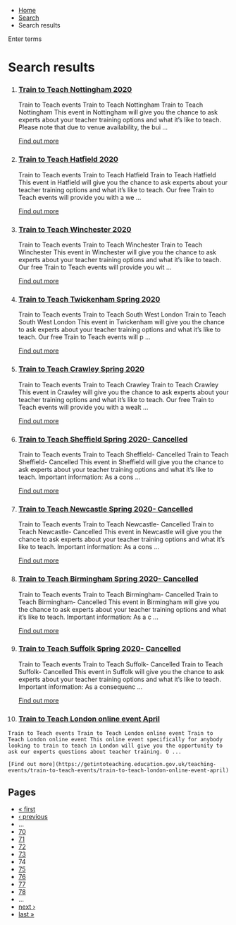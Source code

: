 *   [Home](/)
*   [Search](/search)
*   Search results

Enter terms 

Search results
==============

1.  ### [Train to Teach Nottingham 2020](https://getintoteaching.education.gov.uk/teaching-events/train-to-teach-events/train-to-teach-nottingham-2020)
    
    Train to Teach events Train to Teach Nottingham Train to Teach Nottingham This event in Nottingham will give you the chance to ask experts about your teacher training options and what it’s like to teach. Please note that due to venue availability, the bui ...
    
    [Find out more](https://getintoteaching.education.gov.uk/teaching-events/train-to-teach-events/train-to-teach-nottingham-2020)
    
2.  ### [Train to Teach Hatfield 2020](https://getintoteaching.education.gov.uk/teaching-events/train-to-teach-events/train-to-teach-hatfield-2020)
    
    Train to Teach events Train to Teach Hatfield Train to Teach Hatfield This event in Hatfield will give you the chance to ask experts about your teacher training options and what it’s like to teach. Our free Train to Teach events will provide you with a we ...
    
    [Find out more](https://getintoteaching.education.gov.uk/teaching-events/train-to-teach-events/train-to-teach-hatfield-2020)
    
3.  ### [Train to Teach Winchester 2020](https://getintoteaching.education.gov.uk/teaching-events/train-to-teach-events/train-to-teach-winchester-2020)
    
    Train to Teach events Train to Teach Winchester Train to Teach Winchester This event in Winchester will give you the chance to ask experts about your teacher training options and what it’s like to teach. Our free Train to Teach events will provide you wit ...
    
    [Find out more](https://getintoteaching.education.gov.uk/teaching-events/train-to-teach-events/train-to-teach-winchester-2020)
    
4.  ### [Train to Teach Twickenham Spring 2020](https://getintoteaching.education.gov.uk/teaching-events/train-to-teach-events/train-to-teach-Twickenham-spring-2020-0)
    
    Train to Teach events Train to Teach South West London Train to Teach South West London This event in Twickenham will give you the chance to ask experts about your teacher training options and what it’s like to teach. Our free Train to Teach events will p ...
    
    [Find out more](https://getintoteaching.education.gov.uk/teaching-events/train-to-teach-events/train-to-teach-Twickenham-spring-2020-0)
    
5.  ### [Train to Teach Crawley Spring 2020](https://getintoteaching.education.gov.uk/teaching-events/train-to-teach-events/train-to-teach-crawley-spring-2020)
    
    Train to Teach events Train to Teach Crawley Train to Teach Crawley This event in Crawley will give you the chance to ask experts about your teacher training options and what it’s like to teach. Our free Train to Teach events will provide you with a wealt ...
    
    [Find out more](https://getintoteaching.education.gov.uk/teaching-events/train-to-teach-events/train-to-teach-crawley-spring-2020)
    
6.  ### [Train to Teach Sheffield Spring 2020- Cancelled](https://getintoteaching.education.gov.uk/teaching-events/train-to-teach-events/train-to-teach-sheffield-spring-2020)
    
    Train to Teach events Train to Teach Sheffield- Cancelled Train to Teach Sheffield- Cancelled This event in Sheffield will give you the chance to ask experts about your teacher training options and what it’s like to teach. Important information: As a cons ...
    
    [Find out more](https://getintoteaching.education.gov.uk/teaching-events/train-to-teach-events/train-to-teach-sheffield-spring-2020)
    
7.  ### [Train to Teach Newcastle Spring 2020- Cancelled](https://getintoteaching.education.gov.uk/teaching-events/train-to-teach-events/train-to-teach-newcastle-spring-2020)
    
    Train to Teach events Train to Teach Newcastle- Cancelled Train to Teach Newcastle- Cancelled This event in Newcastle will give you the chance to ask experts about your teacher training options and what it’s like to teach. Important information: As a cons ...
    
    [Find out more](https://getintoteaching.education.gov.uk/teaching-events/train-to-teach-events/train-to-teach-newcastle-spring-2020)
    
8.  ### [Train to Teach Birmingham Spring 2020- Cancelled](https://getintoteaching.education.gov.uk/teaching-events/train-to-teach-events/train-to-teach-birmingham-spring-2020)
    
    Train to Teach events Train to Teach Birmingham- Cancelled Train to Teach Birmingham- Cancelled This event in Birmingham will give you the chance to ask experts about your teacher training options and what it’s like to teach. Important information: As a c ...
    
    [Find out more](https://getintoteaching.education.gov.uk/teaching-events/train-to-teach-events/train-to-teach-birmingham-spring-2020)
    
9.  ### [Train to Teach Suffolk Spring 2020- Cancelled](https://getintoteaching.education.gov.uk/teaching-events/train-to-teach-events/train-to-teach-suffolk-spring-2020)
    
    Train to Teach events Train to Teach Suffolk- Cancelled Train to Teach Suffolk- Cancelled This event in Suffolk will give you the chance to ask experts about your teacher training options and what it’s like to teach. Important information: As a consequenc ...
    
    [Find out more](https://getintoteaching.education.gov.uk/teaching-events/train-to-teach-events/train-to-teach-suffolk-spring-2020)
    
10.  ### [Train to Teach London online event April](https://getintoteaching.education.gov.uk/teaching-events/train-to-teach-events/train-to-teach-london-online-event-april)
    
    Train to Teach events Train to Teach London online event Train to Teach London online event This online event specifically for anybody looking to train to teach in London will give you the opportunity to ask our experts questions about teacher training. O ...
    
    [Find out more](https://getintoteaching.education.gov.uk/teaching-events/train-to-teach-events/train-to-teach-london-online-event-april)
    

Pages
-----

*   [« first](/search/site "Go to first page")
*   [‹ previous](/search/site?page=72 "Go to previous page")
*   …
*   [70](/search/site?page=69 "Go to page 70")
*   [71](/search/site?page=70 "Go to page 71")
*   [72](/search/site?page=71 "Go to page 72")
*   [73](/search/site?page=72 "Go to page 73")
*   74
*   [75](/search/site?page=74 "Go to page 75")
*   [76](/search/site?page=75 "Go to page 76")
*   [77](/search/site?page=76 "Go to page 77")
*   [78](/search/site?page=77 "Go to page 78")
*   …
*   [next ›](/search/site?page=74 "Go to next page")
*   [last »](/search/site?page=1032 "Go to last page")